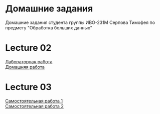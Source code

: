 # Домашние задания
Домашние задания студента группы ИВО-231М Серпова Тимофея по предмету "Обработка больших данных"

# Lecture 02
[Лабораторная работа](https://drive.google.com/file/d/19s8e3mpdZEdqNfqVkE2aMFxkb3dHZq5H/view?usp=sharing)\
[Домашняя работа](https://drive.google.com/file/d/1cdvRjRFsTfytFNi8bGgRrKoKLY1wG5V7/view?usp=sharing)

# Lecture 03
[Самостоятельная работа 1](https://colab.research.google.com/drive/1kS8DHv98seZlE4p575AWmp-gtB4dIdPL?usp=sharing)\
[Самостоятельная работа 2](https://colab.research.google.com/drive/15wqBm2oMPP5u7LxSLjjeVRUzDvmF-Tvr?usp=sharing)

